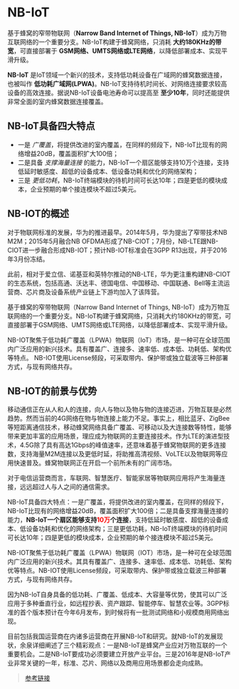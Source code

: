 # NB-IoT

基于蜂窝的窄带物联网（**Narrow Band Internet of Things, NB-IoT**）成为万物互联网络的一个重要分支。NB-IoT构建于蜂窝网络，只消耗 **大约180KHz的带宽**，可直接部署于 **GSM网络、UMTS网络或LTE网络**，以降低部署成本、实现平滑升级。

**NB-IoT** 是IoT领域一个新兴的技术，支持低功耗设备在广域网的蜂窝数据连接，也被叫作 **低功耗广域网(LPWA)**。NB-IoT支持待机时间长、对网络连接要求较高设备的高效连接。据说NB-IoT设备电池寿命可以提高至 **至少10年**，同时还能提供非常全面的室内蜂窝数据连接覆盖。

## NB-IoT具备四大特点

- 一是 *广覆盖*，将提供改进的室内覆盖，在同样的频段下，NB-IoT比现有的网络增益20dB，覆盖面积扩大100倍；
- 二是具备 *支撑海量连接* 的能力，NB-IoT一个扇区能够支持10万个连接，支持低延时敏感度、超低的设备成本、低设备功耗和优化的网络架构；
- 三是 *更低功耗*，NB-IoT终端模块的待机时间可长达10年；四是更低的模块成本，企业预期的单个接连模块不超过5美元。


## NB-IOT的概述

对于物联网标准的发展，华为的推进最早。2014年5月，华为提出了窄带技术NB M2M；2015年5月融合NB OFDMA形成了NB-CIOT；7月份，NB-LTE跟NB-CIOT进一步融合形成NB-IOT；预计NB-IOT标准会在3GPP R13出现，并于2016年3月份冻结。

此前，相对于爱立信、诺基亚和英特尔推动的NB-LTE，华为更注重构建NB-CIOT的生态系统，包括高通、沃达丰、德国电信、中国移动、中国联通、Bell等主流运营商、芯片商及设备系统产业链上下游均加入了该阵营。

基于蜂窝的窄带物联网（Narrow Band Internet of Things, NB-IoT）成为万物互联网络的一个重要分支。NB-IoT构建于蜂窝网络，只消耗大约180KHz的带宽，可直接部署于GSM网络、UMTS网络或LTE网络，以降低部署成本、实现平滑升级。

NB-IOT聚焦于低功耗广覆盖（LPWA）物联网（IoT）市场，是一种可在全球范围内广泛应用的新兴技术。具有覆盖广、连接多、速率低、成本低、功耗低、架构优等特点。 NB-IOT使用License频段，可采取带内、保护带或独立载波等三种部署方式，与现有网络共存。

## NB-IOT的前景与优势

移动通信正在从人和人的连接，向人与物以及物与物的连接迈进，万物互联是必然趋势。然而当前的4G网络在物与物连接上能力不足。事实上，相比蓝牙、ZigBee等短距离通信技术，移动蜂窝网络具备广覆盖、可移动以及大连接数等特性，能够带来更加丰富的应用场景，理应成为物联网的主要连接技术。作为LTE的演进型技术，4.5G除了具有高达1Gbps的峰值速率，还意味着基于蜂窝物联网的更多连接数，支持海量M2M连接以及更低时延，将助推高清视频、VoLTE以及物联网等应用快速普及。蜂窝物联网正在开启一个前所未有的广阔市场。

对于电信运营商而言，车联网、智慧医疗、智能家居等物联网应用将产生海量连接，远远超过人与人之间的通信需求。

NB-IoT具备四大特点：一是广覆盖，将提供改进的室内覆盖，在同样的频段下，NB-IoT比现有的网络增益20dB，覆盖面积扩大100倍；二是具备支撑海量连接的能力，**NB-IoT一个扇区能够支持<font color="red">10万</font>个连接**，支持低延时敏感度、超低的设备成本、低设备功耗和优化的网络架构；三是更低功耗，NB-IoT终端模块的待机时间可长达10年；四是更低的模块成本，企业预期的单个接连模块不超过5美元。

NB-IOT聚焦于低功耗广覆盖（LPWA）物联网（IOT）市场，是一种可在全球范围内广泛应用的新兴技术。其具有覆盖广、连接多、速率低、成本低、功耗低、架构优等特点。NB-IOT使用License频段，可采取带内、保护带或独立载波三种部署方式，与现有网络共存。

因为NB-IoT自身具备的低功耗、广覆盖、低成本、大容量等优势，使其可以广泛应用于多种垂直行业，如远程抄表、资产跟踪、智能停车、智慧农业等。3GPP标准的首个版本预计在今年6月发布，到时候将有一批测试网络和小规模商用网络出现。

目前包括我国运营商在内诸多运营商在开展NB-IoT和研究。就NB-IoT的发展现状，余泉详细阐述了三个精彩观点：一是NB-IoT是蜂窝产业应对万物互联的一个重要机会。二是NB-IoT要成功必须要建立开放产业平台。三是2016年是NB-IoT产业非常关键的一年，标准、芯片、网络以及商用应用场景都会走向成熟。

>[参考链接](http://baike.baidu.com/link?url=8xvYRx1meTkc2FGl7f424zf76Asun9u6s26zeZ5KjnifcNUjo2tpL25qIZMo7hhRlPHGbHZQnqr0bB8v_ZuVIK)
